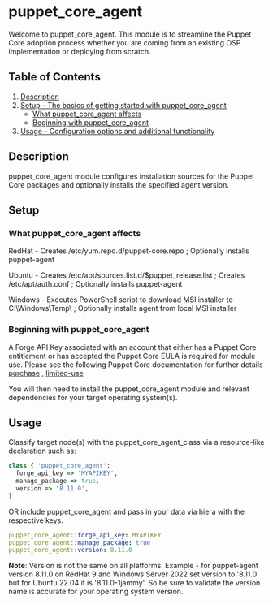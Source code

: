 # puppet_core_agent

Welcome to puppet_core_agent. This module is to streamline the Puppet Core adoption process whether you are coming from an existing OSP implementation or deploying from scratch.

## Table of Contents

1. [Description](#description)
1. [Setup - The basics of getting started with puppet_core_agent](#setup)
    * [What puppet_core_agent affects](#what-puppet_core_agent-affects)
    * [Beginning with puppet_core_agent](#beginning-with-puppet_core_agent)
1. [Usage - Configuration options and additional functionality](#usage)

## Description

puppet_core_agent module configures installation sources for the Puppet Core packages and optionally installs the specified agent version.

## Setup

### What puppet_core_agent affects

RedHat - Creates /etc/yum.repo.d/puppet-core.repo ; Optionally installs puppet-agent

Ubuntu - Creates /etc/apt/sources.list.d/$puppet_release.list ; Creates /etc/apt/auth.conf ; Optionally installs puppet-agent

Windows - Executes PowerShell script to download MSI installer to C:\Windows\Temp\ ; Optionally installs agent from local MSI installer

### Beginning with puppet_core_agent

A Forge API Key associated with an account that either has a Puppet Core entitlement or has accepted the Puppet Core EULA is required for module use. Please see the following Puppet Core documentation for further details [purchase](https://www.puppet.com/docs/puppet/8/system_requirements#plan_requirements) , [limited-use](https://www.puppet.com/docs/puppet/8/system_requirements#access_core_for_test_dev)

You will then need to install the puppet_core_agent module and relevant dependencies for your target operating system(s).


## Usage

Classify target node(s) with the puppet_core_agent_class via a resource-like declaration such as:

```ruby
class { 'puppet_core_agent':
  forge_api_key => 'MYAPIKEY',
  manage_package => true,
  version => '8.11.0',
}
```

OR include puppet_core_agent and pass in your data via hiera with the respective keys.

```yaml
puppet_core_agent::forge_api_key: MYAPIKEY
puppet_core_agent::manage_package: true
puppet_core_agent::version: 8.11.0
```

**Note**: Version is not the same on all platforms. Example - for puppet-agent version 8.11.0 on RedHat 9 and Windows Server 2022 set version to '8.11.0' but for Ubuntu 22.04 it is '8.11.0-1jammy'. So be sure to validate the version name is accurate for your operating system version.